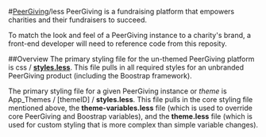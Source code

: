 #[PeerGiving](www.peergiving.com)/less
PeerGiving is a fundraising platform that empowers charities and their fundraisers to succeed. 

To match the look and feel of a PeerGiving instance to a charity's brand, a front-end developer will need to reference code from this reposity.

##Overview
The primary styling file for the un-themed PeerGiving platform is css / [**styles.less**](https://github.com/PeerGivingSolutions/themes/blob/master/css/styles.less). This file pulls in all required styles for an unbranded PeerGiving product (including the Boostrap framework).

The primary styling file for a given PeerGiving instance or *theme* is App_Themes / [themeID] / **styles.less**. This file pulls in the core styling file mentioned above, the **theme-variables.less** file (which is used to override core PeerGiving and Boostrap variables), and the **theme.less** file (which is used for custom styling that is more complex than simple variable changes).





